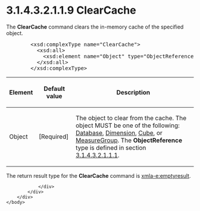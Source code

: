 <html dir="LTR" xmlns:mshelp="http://msdn.microsoft.com/mshelp" xmlns:ddue="http://ddue.schemas.microsoft.com/authoring/2003/5" xmlns:xlink="http://www.w3.org/1999/xlink" xmlns:tool="http://www.microsoft.com/tooltip">
    <head>
        <meta http-equiv="Content-Type" content="text/html; CHARSET=utf-8"></meta>
        <meta name="save" content="history"></meta>
        <title>3.1.4.3.2.1.1.9 ClearCache</title>
        <xml>
            <mshelp:toctitle title="3.1.4.3.2.1.1.9 ClearCache"></mshelp:toctitle>
            <mshelp:rltitle title="[MS-SSAS]: ClearCache"></mshelp:rltitle>
            <mshelp:keyword index="A" term="44d6270b-e99c-4e14-86b7-b4ba40512440"></mshelp:keyword>
            <mshelp:attr name="DCSext.ContentType" value="open specification"></mshelp:attr>
            <mshelp:attr name="AssetID" value="44d6270b-e99c-4e14-86b7-b4ba40512440"></mshelp:attr>
            <mshelp:attr name="TopicType" value="kbRef"></mshelp:attr>
            <mshelp:attr name="DCSext.Title" value="[MS-SSAS]: ClearCache" />
        </xml>
    </head>
    <body>
        <div id="header">
            <h1 class="heading">3.1.4.3.2.1.1.9 ClearCache</h1>
        </div>
        <div id="mainSection">
            <div id="mainBody">
                <div id="allHistory" class="saveHistory"></div>
                <div id="sectionSection0" class="section" name="collapseableSection">
                    

<p>The <b>ClearCache</b> command clears the in-memory cache of
the specified object.     </p>

<dl>
<dd>
<div><pre>   &lt;xsd:complexType name=&quot;ClearCache&quot;&gt;
     &lt;xsd:all&gt;
       &lt;xsd:element name=&quot;Object&quot; type=&quot;ObjectReference&quot; /&gt;
     &lt;/xsd:all&gt;
   &lt;/xsd:complexType&gt;
</pre></div>
</dd></dl>

<table>
 <thead>
  <tr>
   <th>
   <p>Element</p>
   </th>
   <th>
   <p>Default value</p>
   </th>
   <th>
   <p>Description</p>
   </th>
  </tr>
 </thead>
 <tr>
  <td>
  <p>Object</p>
  </td>
  <td>
  <p>[Required]</p>
  </td>
  <td>
  <p>The object to clear from the cache. The object MUST be
  one of the following: <a href="f0a45420-af97-44e1-8744-1621e69c0bf2.html">Database</a>,
  <a href="ed122253-df54-42a8-8905-0faa6e696b8b.html">Dimension</a>, <a href="d40a289e-e3a8-488b-b0ce-bd388acf1807.html">Cube</a>, or <a href="da8a6ff0-01ea-491e-9041-c2d97f28544e.html">MeasureGroup</a>. The <b>ObjectReference</b>
  type is defined in section <a href="26834101-a86b-4365-8e58-d6e4a6ad377d.html">3.1.4.3.2.1.1.1</a>.</p>
  </td>
 </tr>
</table>

<p>The return result type for the <b>ClearCache</b> command is <a href="e2751688-2c1a-479c-85b4-54bb909183aa.html">xmla-e:emptyresult</a>.</p>


                </div>
            </div>
        </div>
    </body>
</html>